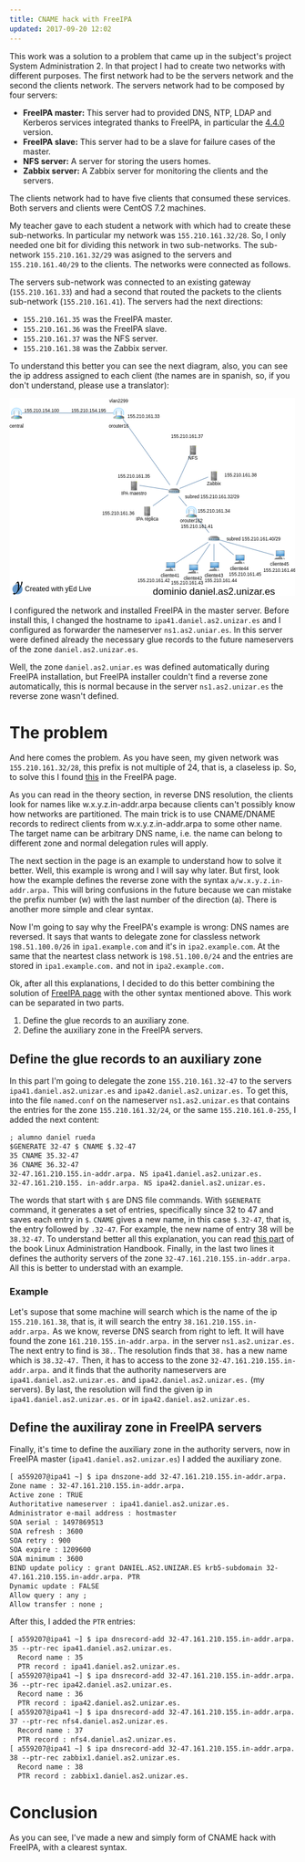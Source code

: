 ```yaml
---
title: CNAME hack with FreeIPA
updated: 2017-09-20 12:02
---
```



This work was a solution to a problem that came up in the subject's project System Administration 2. In that project I had to create two networks with different purposes. The first network had to be the servers network and the second the clients network. The servers network had to be composed by four servers:

- **FreeIPA master:** This server had to provided DNS, NTP, LDAP and Kerberos services integrated thanks to FreeIPA, in particular the [4.4.0](http://www.freeipa.org/page/Releases/4.4.0) version.
- **FreeIPA slave:** This server had to be a slave for failure cases of the master.
- **NFS server:** A server for storing the users homes.
- **Zabbix server:** A Zabbix server for monitoring the clients and the servers.

The clients network had to have five clients that consumed these services. Both servers and clients were CentOS 7.2 machines.


My teacher gave to each student a network with which had to create these sub-networks. In particular my network was `155.210.161.32/28`. So, I only needed one bit for dividing this network in two sub-networks. The sub-network `155.210.161.32/29` was asigned to the servers and `155.210.161.40/29` to the clients. The networks were connected as follows.

The servers sub-network was connected to an existing gateway (`155.210.161.33`) and had a second that routed the packets to the clients sub-network (`155.210.161.41`). The servers had the next directions:

- `155.210.161.35` was the FreeIPA master.
- `155.210.161.36` was the FreeIPA slave.
- `155.210.161.37` was the NFS server.
- `155.210.161.38` was the Zabbix server.


To understand this better you can see the next diagram, also, you can see the ip address assigned to each client (the names are in spanish, so, if you don't understand, please use a translator):

![Diagram](../postsImages/CNAME-hack-with-FreeIPA/network_diagram.png)


I configured the network and installed FreeIPA in the master server. Before install this, I changed the hostname to `ipa41.daniel.as2.unizar.es` and I configured as forwarder the nameserver `ns1.as2.uniar.es`. In this server were defined already the necessary glue records to the future nameservers of the zone `daniel.as2.unizar.es`.

Well, the zone `daniel.as2.uniar.es` was defined automatically during FreeIPA installation, but FreeIPA installer couldn't find a reverse zone automatically, this is normal because in the server `ns1.as2.unizar.es` the reverse zone wasn't defined.

# The problem
And here comes the problem. As you have seen, my given network was `155.210.161.32/28`, this prefix is not multiple of 24, that is, a claseless ip. So, to solve this I found [this](https://www.freeipa.org/page/Howto/DNS_classless_IN-ADDR.ARPA_delegation) in the FreeIPA page. 

As you can read in the theory section, in reverse DNS resolution, the clients look for names like w.x.y.z.in-addr.arpa because clients can't possibly know how networks are partitioned. The main trick is to use CNAME/DNAME records to redirect clients from w.x.y.z.in-addr.arpa to some other name. The target name can be arbitrary DNS name, i.e. the name can belong to different zone and normal delegation rules will apply.

The next section in the page is an example to understand how to solve it better. Well, this example is wrong and I will say why later. But first, look how the example defines the reverse zone with the syntax `a/w.x.y.z.in-addr.arpa.` This will bring confusions in the future because we can mistake the prefix number (w) with the last number of the direction (a). There is another more simple and clear syntax.

Now I'm going to say why the FreeIPA's example is wrong: DNS names are reversed. It says that wants to delegate zone for classless network `198.51.100.0/26` in `ipa1.example.com` and it's in `ipa2.example.com`. At the same that the neartest class network is `198.51.100.0/24` and the entries are stored in `ipa1.example.com.` and not in `ipa2.example.com.`

Ok, after all this explanations, I decided to do this better combining the solution of [FreeIPA page](https://www.freeipa.org/page/Howto/DNS_classless_IN-ADDR.ARPA_delegation) with the other syntax mentioned above. This work can be separated in two parts.

1. Define the glue records to an auxiliary zone.
2. Define the auxiliary zone in the FreeIPA servers.

## Define the glue records to an auxiliary zone
In this part I'm going to delegate the zone `155.210.161.32-47` to the servers `ipa41.daniel.as2.unizar.es` and `ipa42.daniel.as2.unizar.es.` To get this, into the file `named.conf` on the nameserver `ns1.as2.unizar.es` that contains the entries for the zone `155.210.161.32/24`, or the same `155.210.161.0-255`, I added the next content:

```
; alumno daniel rueda
$GENERATE 32-47 $ CNAME $.32-47
35 CNAME 35.32-47
36 CNAME 36.32-47
32-47.161.210.155.in-addr.arpa. NS ipa41.daniel.as2.unizar.es.
32-47.161.210.155. in-addr.arpa. NS ipa42.daniel.as2.unizar.es.
``` 


The words that start with `$` are DNS file commands. With `$GENERATE` command, it generates a set of entries, specifically since 32 to 47 and saves each entry in `$`. `CNAME` gives a new name, in this case `$.32-47`, that is, the entry followed by `.32-47`. For example, the new name of entry 38 will be `38.32-47`. To understand better all this explanation, you can read [this part](https://books.google.com.hk/books?id=GB_O89fnz_sC&lpg=PA406&dq=bind%20cname%20hack%20byte%20boundary&hl=es&pg=PA400#v=onepage&q=bind%20cname%20hack%20byte%20boundary&f=false) of the book Linux Administration Handbook. Finally, in the last two lines it defines the authority servers of the zone `32-47.161.210.155.in-addr.arpa.` All this is better to understad with an example.

### Example
Let's supose that some machine will search which is the name of the ip `155.210.161.38`, that is, it will search the entry `38.161.210.155.in-addr.arpa.` As we know, reverse DNS search from right to left. It will have found the zone `161.210.155.in-addr.arpa.` in the server `ns1.as2.unizar.es.` The next entry to find is `38.`. The resolution finds that `38.` has a new name which is `38.32-47.` Then, it has to access to the zone `32-47.161.210.155.in-addr.arpa.` and it finds that the authority nameservers are `ipa41.daniel.as2.unizar.es.` and `ipa42.daniel.as2.unizar.es.` (my servers). By last, the resolution will find the given ip in `ipa41.daniel.as2.unizar.es.` or in `ipa42.daniel.as2.unizar.es.`

## Define the auxiliray zone in FreeIPA servers
Finally, it's time to define the auxiliary zone in the authority servers, now in FreeIPA master (`ipa41.daniel.as2.unizar.es`) I added the auxiliary zone.

```
[ a559207@ipa41 ~] $ ipa dnszone-add 32-47.161.210.155.in-addr.arpa.
Zone name : 32-47.161.210.155.in-addr.arpa.
Active zone : TRUE
Authoritative nameserver : ipa41.daniel.as2.unizar.es.
Administrator e-mail address : hostmaster
SOA serial : 1497869513
SOA refresh : 3600
SOA retry : 900
SOA expire : 1209600
SOA minimum : 3600
BIND update policy : grant DANIEL.AS2.UNIZAR.ES krb5-subdomain 32-47.161.210.155.in-addr.arpa. PTR
Dynamic update : FALSE
Allow query : any ;
Allow transfer : none ;
``` 

After this, I added the `PTR` entries:

```
[ a559207@ipa41 ~] $ ipa dnsrecord-add 32-47.161.210.155.in-addr.arpa. 35 --ptr-rec ipa41.daniel.as2.unizar.es.
  Record name : 35
  PTR record : ipa41.daniel.as2.unizar.es.
[ a559207@ipa41 ~] $ ipa dnsrecord-add 32-47.161.210.155.in-addr.arpa. 36 --ptr-rec ipa42.daniel.as2.unizar.es.
  Record name : 36
  PTR record : ipa42.daniel.as2.unizar.es.
[ a559207@ipa41 ~] $ ipa dnsrecord-add 32-47.161.210.155.in-addr.arpa. 37 --ptr-rec nfs4.daniel.as2.unizar.es.
  Record name : 37
  PTR record : nfs4.daniel.as2.unizar.es.
[ a559207@ipa41 ~] $ ipa dnsrecord-add 32-47.161.210.155.in-addr.arpa. 38 --ptr-rec zabbix1.daniel.as2.unizar.es.
  Record name : 38
  PTR record : zabbix1.daniel.as2.unizar.es.
```

# Conclusion
As you can see, I've made a new and simply form of CNAME hack with FreeIPA, with a clearest syntax.
